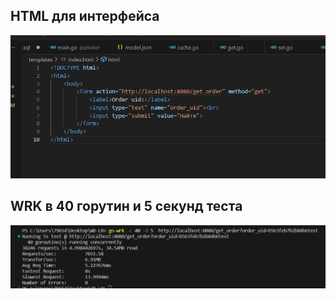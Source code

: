 ## HTML для интерфейса 

![HTML для интерфейса](./img/html.png)

## WRK в 40 горутин и 5 секунд теста

![WRK тест](./img/wrk.png)
